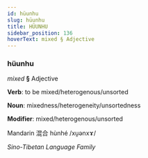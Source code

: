 ```yaml
---
id: hüunhu
slug: hüunhu
title: HÜUNHU
sidebar_position: 136
hoverText: mixed § Adjective
---
```


### hüunhu

*mixed* **§** Adjective

**Verb**: to be mixed/heterogenous/unsorted

**Noun**: mixedness/heterogeneity/unsortedness

**Modifier**: mixed/heterogenous/unsorted

Mandarin 混合 hùnhé /xu̯ənxɤ/

*Sino-Tibetan Language Family*